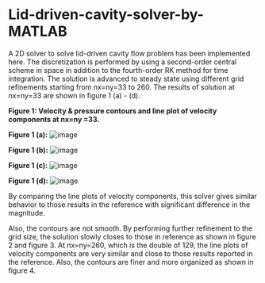 # Lid-driven-cavity-solver-by-MATLAB

A 2D solver to solve lid-driven cavity flow problem has been implemented here. 
The discretization is performed by using a second-order central scheme in space in addition to the fourth-order RK method for time integration. 
The solution is advanced to steady state using different grid refinements starting from nx=ny=33 to 260. 
The results of solution at nx=ny=33 are shown in figure 1 (a) - (d).

**Figure 1: Velocity & pressure contours and line plot of velocity components at nx=ny =33.**

**Figure 1 (a):** ![image](https://user-images.githubusercontent.com/89004966/152657677-c2e91f6f-b573-4920-a4d9-470f995c4126.png)

**Figure 1 (b):** ![image](https://user-images.githubusercontent.com/89004966/152657745-0452d52c-776e-4ae5-a5bc-4fbf2504a084.png)

**Figure 1 (c):** ![image](https://user-images.githubusercontent.com/89004966/152657788-7275f569-4821-43c4-84ce-4d528baba985.png)

**Figure 1 (d):** ![image](https://user-images.githubusercontent.com/89004966/152657807-4dff1bc7-1d2e-48a2-8bf6-d1bb5ff41ced.png)






By comparing the line plots of velocity components, this solver gives similar behavior to those results in the reference with significant difference in the magnitude. 

Also, the contours are not smooth. 
By performing further refinement to the grid size, the solution slowly closes to those in reference as shown in figure 2 and figure 3. 
At nx=ny=260, which is the double of 129, the line plots of velocity components are very similar and close to those results reported in the reference. 
Also, the contours are finer and more organized as shown in figure 4. 
